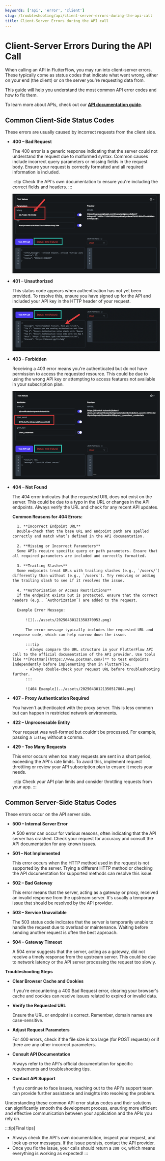 ```yaml
---
keywords: ['api', 'error', 'client']
slug: /troubleshooting/api/client-server-errors-during-the-api-call
title: Client-Server Errors during the API call
---
```

# Client-Server Errors During the API Call


When calling an API in FlutterFlow, you may run into client-server errors. These typically come as status codes that indicate what went wrong, either on your end (the client) or on the server you're requesting data from.

This guide will help you understand the most common API error codes and how to fix them.

To learn more about APIs, check out our **[API documentation guide](/resources/backend-logic/rest-api/)**.

## Common Client-Side Status Codes

These errors are usually caused by incorrect requests from the client side.

- **400 – Bad Request**

    The 400 error is a generic response indicating that the server could not understand the request due to malformed syntax. Common causes include incorrect query parameters or missing fields in the request body. Ensure your request is correctly formatted and all required information is included.

    :::tip
    Check the API's own documentation to ensure you're including the correct fields and headers.
    :::

    ![400 Example](../assets/20250430121351345482.png)

- **401 – Unauthorized**

    This status code appears when authentication has not yet been provided. To resolve this, ensure you have signed up for the API and included your API key in the HTTP header of your request.

    ![401 Example](../assets/20250430121350799148.png)

- **403 – Forbidden**
    
    Receiving a 403 error means you're authenticated but do not have permission to access the requested resource. This could be due to using the wrong API key or attempting to access features not available in your subscription plan.

    ![403 Example](../assets/20250430121351077308.png)

- **404 – Not Found**

    The 404 error indicates that the requested URL does not exist on the server. This could be due to a typo in the URL or changes in the API endpoints. Always verify the URL and check for any recent API updates.

    **Common Reasons for 404 Errors:**

        1. **Incorrect Endpoint URL**  
        Double-check that the base URL and endpoint path are spelled correctly and match what’s defined in the API documentation.

        2. **Missing or Incorrect Parameters**  
        Some APIs require specific query or path parameters. Ensure that all required parameters are included and correctly formatted.

        3. **Trailing Slashes**  
        Some endpoints treat URLs with trailing slashes (e.g., `/users/`) differently than without (e.g., `/users`). Try removing or adding the trailing slash to see if it resolves the issue.

        4. **Authorization or Access Restrictions**  
        If the endpoint exists but is protected, ensure that the correct headers (e.g., `Authorization`) are added to the request.

        Example Error Message:

            ![](../assets/20250430121358370953.png)

            The error message typically includes the requested URL and response code, which can help narrow down the issue.

            :::tip
            - Always compare the URL structure in your FlutterFlow API call to the official documentation of the API provider. Use tools like **[Postman](https://www.postman.com/)** to test endpoints independently before implementing them in FlutterFlow.
            - Always double-check your request URL before troubleshooting further.
            :::

            ![404 Example](../assets/20250430121350517804.png)

- **407 – Proxy Authentication Required**

    You haven't authenticated with the proxy server. This is less common but can happen in restricted network environments.

- **422 – Unprocessable Entity**

    Your request was well-formed but couldn’t be processed. For example, passing a `latlng` without a comma.

- **429 – Too Many Requests**

    This error occurs when too many requests are sent in a short period, exceeding the API's rate limits. To avoid this, implement request throttling or review your API subscription plan to ensure it meets your needs.

    :::tip
    Check your API plan limits and consider throttling requests from your app.
    :::

## Common Server-Side Status Codes

These errors occur on the API server side.

- **500 – Internal Server Error**

    A 500 error can occur for various reasons, often indicating that the API server has crashed. Check your request for accuracy and consult the API documentation for any known issues.

- **501 – Not Implemented**

    This error occurs when the HTTP method used in the request is not supported by the server. Trying a different HTTP method or checking the API documentation for supported methods can resolve this issue.

- **502 – Bad Gateway**

    This error means that the server, acting as a gateway or proxy, received an invalid response from the upstream server. It's usually a temporary issue that should be resolved by the API provider.

- **503 – Service Unavailable**

    The 503 status code indicates that the server is temporarily unable to handle the request due to overload or maintenance. Waiting before sending another request is often the best approach.

- **504 – Gateway Timeout**

   A 504 error suggests that the server, acting as a gateway, did not receive a timely response from the upstream server. This could be due to network latency or the API server processing the request too slowly.


**Troubleshooting Steps**

- **Clear Browser Cache and Cookies**

    If you're encountering a 400 Bad Request error, clearing your browser's cache and cookies can resolve issues related to expired or invalid data.

- **Verify the Requested URL** 

    Ensure the URL or endpoint is correct. Remember, domain names are case-sensitive.

- **Adjust Request Parameters**

    For 400 errors, check if the file size is too large (for POST requests) or if there are any other incorrect parameters.

- **Consult API Documentation**

    Always refer to the API's official documentation for specific requirements and troubleshooting tips.

- **Contact API Support**

    If you continue to face issues, reaching out to the API's support team can provide further assistance and insights into resolving the problem.

Understanding these common API error status codes and their solutions can significantly smooth the development process, ensuring more efficient and effective communication between your application and the APIs you rely on.

:::tip[Final tips]
- Always check the API's own documentation, inspect your request, and look up error messages. If the issue persists, contact the API provider.
- Once you fix the issue, your calls should return a `200 OK`, which means everything is working as expected!
:::